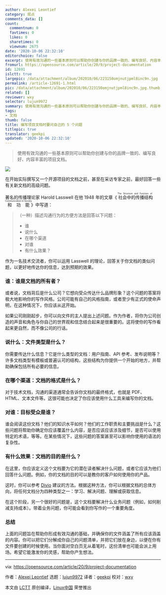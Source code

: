 ```yaml
---
author: Alexei Leontief
category: 观点
comments_data: []
count:
  commentnum: 0
  favtimes: 0
  likes: 0
  sharetimes: 0
  viewnum: 2675
date: '2020-10-06 22:32:10'
editorchoice: false
excerpt: 使用有效沟通的一些基本原则可以帮助你创建与你的品牌一致的、编写良好、内容丰富的项目文档。
fromurl: https://opensource.com/article/20/9/project-documentation
id: 12691
islctt: true
largepic: /data/attachment/album/202010/06/223150omjnutjpml8inc9n.jpg
permalink: /article-12691-1.html
pic: /data/attachment/album/202010/06/223150omjnutjpml8inc9n.jpg.thumb.jpg
related: []
reviewer: wxy
selector: lujun9972
summary: 使用有效沟通的一些基本原则可以帮助你创建与你的品牌一致的、编写良好、内容丰富的项目文档。
tags:
- 文档
thumb: false
title: 编写项目文档时要问自己的 5 个问题
titlepic: true
translator: geekpi
updated: '2020-10-06 22:32:10'
---
```



> 
> 使用有效沟通的一些基本原则可以帮助你创建与你的品牌一致的、编写良好、内容丰富的项目文档。
> 
> 
> 


![](/data/attachment/album/202010/06/223150omjnutjpml8inc9n.jpg)


在开始实际撰写又一个开源项目的文档之前，甚至在采访专家之前，最好回答一些有关新文档的高级问题。


著名的传播理论家 Harold Lasswell 在他 1948 年的文章《<ruby> 社会中的传播结构和功能 <rt>  The Structure and Function of Communication in Society </rt></ruby>》中写道：



> 
> （一种）描述沟通行为的方便方法是回答以下问题：
> 
> 
> * 谁
> * 说什么
> * 在哪个渠道
> * 对谁
> * 有什么效果？
> 
> 
> 


作为一名技术交流者，你可以运用 Lasswell 的理论，回答关于你文档的类似问题，以更好地传达你的信息，达到预期的效果。


### 谁：谁是文档的所有者？


或者说，文档背后是什么公司？它想向受众传达什么品牌形象？这个问题的答案将极大地影响你的写作风格。公司可能有自己的风格指南，或者至少有正式的使命声明，在这种情况下，你应该从这开始。


如果公司刚刚起步，你可以向文件的主人提出上述问题。作为作者，将你为公司创造的声音和角色与你自己的世界观和信念结合起来是很重要的。这将使你的写作看起来更自然，而不像公司的行话。


### 说什么：文件类型是什么？


你需要传达什么信息？它是什么类型的文档：用户指南、API 参考、发布说明等？许多文档类型有模板或普遍认可的结构，这些结构为你提供一个开始的地方，并帮助确保包括所有必要的信息。


### 在哪个渠道：文档的格式是什么？


对于技术文档，沟通的渠道通常会告诉你文档的最终格式，也就是 PDF、HTML、文本文件等。这很可能也决定了你应该使用什么工具来编写你的文档。


### 对谁：目标受众是谁？


谁会阅读这份文档？他们的知识水平如何？他们的工作职责和主要挑战是什么？这些问题将帮助你确定你应该覆盖什么内容，是否应该应该涉及细节，是否可以使用特定的术语，等等。在某些情况下，这些问题的答案甚至可以影响你使用的语法的复杂性。


### 有什么效果：文档的目的是什么？


在这里，你应该定义这个文档要为它的潜在读者解决什么问题，或者它应该为他们回答什么问题。例如，你的文档的目的可以是教你的客户如何使用你的产品。


这时，你可以参考 [Divio](https://documentation.divio.com/) 建议的方法。根据这种方法，你可以根据文档的总体方向，将任何文档分为四种类型之一：学习、解决问题、理解或获取信息。


在这个阶段，另一个很好的问题是，这个文档要解决什么业务问题（例如，如何削减支持成本）。带着业务问题，你可能会看到你写作的一个重要角度。


### 总结


上面的问题旨在帮助你形成有效沟通的基础，并确保你的文件涵盖了所有应该涵盖的内容。你可以把它们分解成你自己的问题清单，并把它们放在身边，以便在你有文件要创建的时候使用。当你面对空白页无从着笔时，这份清单也可能会派上用场。希望它能激发你的灵感，帮助你产生想法。




---


via: <https://opensource.com/article/20/9/project-documentation>


作者：[Alexei Leontief](https://opensource.com/users/alexeileontief) 选题：[lujun9972](https://github.com/lujun9972) 译者：[geekpi](https://github.com/geekpi) 校对：[wxy](https://github.com/wxy)


本文由 [LCTT](https://github.com/LCTT/TranslateProject) 原创编译，[Linux中国](https://linux.cn/) 荣誉推出